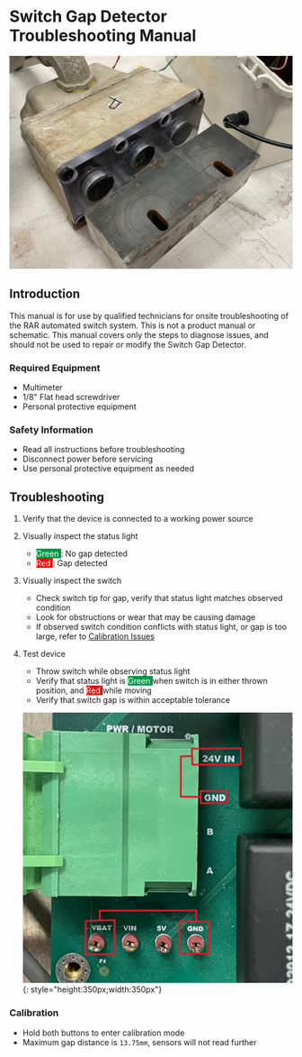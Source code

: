 # Switch Gap Detector Troubleshooting Manual

![Switch Gap Detector](assets/switchgap1.jpg)

## Introduction
This manual is for use by qualified technicians for onsite troubleshooting of the RAR automated switch system. This is not a product manual or schematic. This manual covers only the steps to diagnose issues, and should not be used to repair or modify the Switch Gap Detector.

### Required Equipment
* Multimeter
* 1/8" Flat head screwdriver
* Personal protective equipment

### Safety Information
* Read all instructions before troubleshooting
* Disconnect power before servicing
* Use personal protective equipment as needed

## Troubleshooting
1. Verify that the device is connected to a working power source

2. Visually inspect the status light
    * <span style="background-color:rgb(0, 153, 69)"><span style="color:white;"> Green </span></span>: No gap detected
    * <span style="background-color:rgb(255, 0, 0)"><span style="color:white;"> Red </span></span>: Gap detected

3. Visually inspect the switch
    * Check switch tip for gap, verify that status light matches observed condition
    * Look for obstructions or wear that may be causing damage
    * If observed switch condition conflicts with status light, or gap is too large, refer to [Calibration Issues](#calibration-issues)

4. Test device
    * Throw switch while observing status light
    * Verify that status light is <span style="background-color:rgb(0, 153, 69)"><span style="color:white;"> Green </span></span> when switch is in either thrown position, and <span style="background-color:rgb(255, 0, 0)"><span style="color:white;"> Red </span></span> while moving
    * Verify that switch gap is within acceptable tolerance

    ![Battery Terminal](assets/Plug.jpg){: style="height:350px;width:350px"}

### Calibration

* Hold both buttons to enter calibration mode
* Maximum gap distance is ``13.75mm``, sensors will not read further
